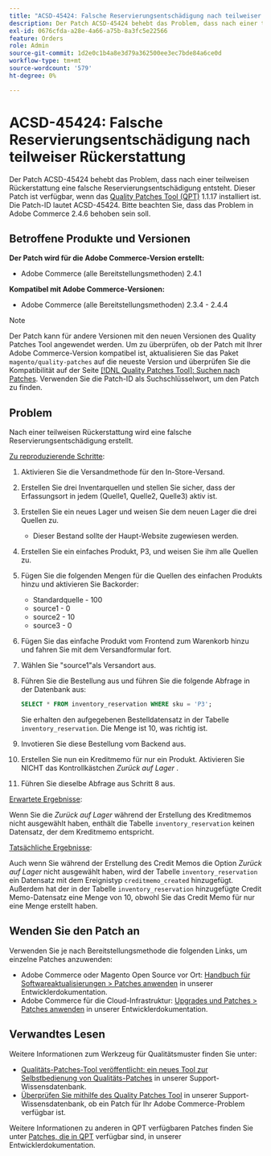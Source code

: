 ```yaml
---
title: "ACSD-45424: Falsche Reservierungsentschädigung nach teilweiser Erstattung"
description: Der Patch ACSD-45424 behebt das Problem, dass nach einer teilweisen Rückerstattung eine falsche Reservierungsentschädigung entsteht. Dieser Patch ist verfügbar, wenn das [Quality Patches Tool (QPT)](/help/announcements/adobe-commerce-announcements/magento-quality-patches-released-new-tool-to-self-serve-quality-patches.md) 1.1.17 installiert ist. Die Patch-ID lautet ACSD-45424. Bitte beachten Sie, dass das Problem in Adobe Commerce 2.4.6 behoben sein soll.
exl-id: 0676cfda-a28e-4a66-a75b-8a3fc5e22566
feature: Orders
role: Admin
source-git-commit: 1d2e0c1b4a8e3d79a362500ee3ec7bde84a6ce0d
workflow-type: tm+mt
source-wordcount: '579'
ht-degree: 0%

---
```


# ACSD-45424: Falsche Reservierungsentschädigung nach teilweiser Rückerstattung

Der Patch ACSD-45424 behebt das Problem, dass nach einer teilweisen Rückerstattung eine falsche Reservierungsentschädigung entsteht. Dieser Patch ist verfügbar, wenn das [Quality Patches Tool (QPT)](/help/announcements/adobe-commerce-announcements/magento-quality-patches-released-new-tool-to-self-serve-quality-patches.md) 1.1.17 installiert ist. Die Patch-ID lautet ACSD-45424. Bitte beachten Sie, dass das Problem in Adobe Commerce 2.4.6 behoben sein soll.

## Betroffene Produkte und Versionen

**Der Patch wird für die Adobe Commerce-Version erstellt:**

* Adobe Commerce (alle Bereitstellungsmethoden) 2.4.1

**Kompatibel mit Adobe Commerce-Versionen:**

* Adobe Commerce (alle Bereitstellungsmethoden) 2.3.4 - 2.4.4

>[!NOTE]
>
>Der Patch kann für andere Versionen mit den neuen Versionen des Quality Patches Tool angewendet werden. Um zu überprüfen, ob der Patch mit Ihrer Adobe Commerce-Version kompatibel ist, aktualisieren Sie das Paket `magento/quality-patches` auf die neueste Version und überprüfen Sie die Kompatibilität auf der Seite [[!DNL Quality Patches Tool]: Suchen nach Patches](https://devdocs.magento.com/quality-patches/tool.html#patch-grid). Verwenden Sie die Patch-ID als Suchschlüsselwort, um den Patch zu finden.

## Problem

Nach einer teilweisen Rückerstattung wird eine falsche Reservierungsentschädigung erstellt.

<u>Zu reproduzierende Schritte</u>:

1. Aktivieren Sie die Versandmethode für den In-Store-Versand.
1. Erstellen Sie drei Inventarquellen und stellen Sie sicher, dass der Erfassungsort in jedem (Quelle1, Quelle2, Quelle3) aktiv ist.
1. Erstellen Sie ein neues Lager und weisen Sie dem neuen Lager die drei Quellen zu.
   * Dieser Bestand sollte der Haupt-Website zugewiesen werden.
1. Erstellen Sie ein einfaches Produkt, P3, und weisen Sie ihm alle Quellen zu.
1. Fügen Sie die folgenden Mengen für die Quellen des einfachen Produkts hinzu und aktivieren Sie Backorder:
   * Standardquelle - 100
   * source1 - 0
   * source2 - 10
   * source3 - 0
1. Fügen Sie das einfache Produkt vom Frontend zum Warenkorb hinzu und fahren Sie mit dem Versandformular fort.
1. Wählen Sie &quot;source1&quot;als Versandort aus.
1. Führen Sie die Bestellung aus und führen Sie die folgende Abfrage in der Datenbank aus:

   ```sql
   SELECT * FROM inventory_reservation WHERE sku = 'P3';
   ```

   Sie erhalten den aufgegebenen Bestelldatensatz in der Tabelle `inventory_reservation`. Die Menge ist 10, was richtig ist.
1. Invotieren Sie diese Bestellung vom Backend aus.
1. Erstellen Sie nun ein Kreditmemo für nur ein Produkt. Aktivieren Sie NICHT das Kontrollkästchen *Zurück auf Lager* .
1. Führen Sie dieselbe Abfrage aus Schritt 8 aus.

<u>Erwartete Ergebnisse</u>:

Wenn Sie die *Zurück auf Lager* während der Erstellung des Kreditmemos nicht ausgewählt haben, enthält die Tabelle `inventory_reservation` keinen Datensatz, der dem Kreditmemo entspricht.

<u>Tatsächliche Ergebnisse</u>:

Auch wenn Sie während der Erstellung des Credit Memos die Option *Zurück auf Lager* nicht ausgewählt haben, wird der Tabelle `inventory_reservation` ein Datensatz mit dem Ereignistyp `creditmemo_created` hinzugefügt. Außerdem hat der in der Tabelle `inventory_reservation` hinzugefügte Credit Memo-Datensatz eine Menge von 10, obwohl Sie das Credit Memo für nur eine Menge erstellt haben.

## Wenden Sie den Patch an

Verwenden Sie je nach Bereitstellungsmethode die folgenden Links, um einzelne Patches anzuwenden:

* Adobe Commerce oder Magento Open Source vor Ort: [Handbuch für Softwareaktualisierungen > Patches anwenden](https://devdocs.magento.com/guides/v2.4/comp-mgr/patching/mqp.html) in unserer Entwicklerdokumentation.
* Adobe Commerce für die Cloud-Infrastruktur: [Upgrades und Patches > Patches anwenden](https://devdocs.magento.com/cloud/project/project-patch.html) in unserer Entwicklerdokumentation.

## Verwandtes Lesen

Weitere Informationen zum Werkzeug für Qualitätsmuster finden Sie unter:

* [Qualitäts-Patches-Tool veröffentlicht: ein neues Tool zur Selbstbedienung von Qualitäts-Patches](/help/announcements/adobe-commerce-announcements/magento-quality-patches-released-new-tool-to-self-serve-quality-patches.md) in unserer Support-Wissensdatenbank.
* [Überprüfen Sie mithilfe des Quality Patches Tool](/help/support-tools/patches-available-in-qpt-tool/check-patch-for-magento-issue-with-magento-quality-patches.md) in unserer Support-Wissensdatenbank, ob ein Patch für Ihr Adobe Commerce-Problem verfügbar ist.

Weitere Informationen zu anderen in QPT verfügbaren Patches finden Sie unter [Patches, die in QPT](https://devdocs.magento.com/quality-patches/tool.html#patch-grid) verfügbar sind, in unserer Entwicklerdokumentation.
